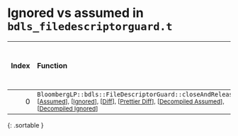 # Ignored vs assumed in `bdls_filedescriptorguard.t`

<script src="../sorttable.js"></script>

|   Index | Function                                                                                                                                                                                                                                                                             |   Difference in number of lines |   Function size difference in bytes |   Number of lines in assumed build |   Number of bytes in assumed build |   Number of lines in ignored build |   Number of bytes in ignored build |
|--------:|:-------------------------------------------------------------------------------------------------------------------------------------------------------------------------------------------------------------------------------------------------------------------------------------|--------------------------------:|------------------------------------:|-----------------------------------:|-----------------------------------:|-----------------------------------:|-----------------------------------:|
|       0 | `BloombergLP::bdls::FileDescriptorGuard::closeAndRelease()` <sup>\[[Assumed](0-assume)\], \[[Ignored](0-none)\], \[[Diff](0.diff.html)\], \[[Prettier Diff](0-diff.html)\], \[[Decompiled Assumed](0-assume-decompiled.txt)\], \[[Decompiled Ignored](0-none-decompiled.txt)\]</sup> |                               3 |                                   0 |                                 13 |                                 32 |                                 10 |                                 32 |
{: .sortable }
